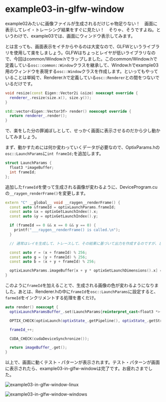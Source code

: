 # example03-in-glfw-window

example02みたいに画像ファイルが生成されるだけじゃ物足りない！　画面に表示してレイ・トレーシング結果をすぐに見たい！　そりゃ、そうですよね。というわけで、example03では、画面にウィンドウ表示してみます。

とは言っても、画面表示をイチからやるのは大変なので、GLFWというライブラリを使用して楽をしましょう。GLFWはちょっとレイヤが低いライブラリなので、今回はcommon/Window.hでラップしました。このcommon/Window.hで定義している`osc::common::Window`クラスを継承して、Window.hでexample03用のウィンドウを表現する`osc::Window`クラスを作成します。といってもやっていることは単純で、Renderer.hで定義している`osc::Renderer`との間をつないでいるだけです。

~~~c++
void resize(const Eigen::Vector2i &size) noexcept override {
  renderer_.resize(size.x(), size.y());
}

std::vector<Eigen::Vector3f> render() noexcept override {
  return renderer_.render();
}
~~~

で、楽をした分の罪滅ぼしとして、せっかく画面に表示させるのだから少し動かしてみましょう。

まず、動かすためには何か変わっていくデータが必要なので、OptixParams.hの`osc::LaunchParams`に`int frameId;`を追加します。

~~~c++
struct LaunchParams {
  float3 *imageBuffer;
  int frameId;
};
~~~

追加した`frameId`を使って生成される画像が変わるように、DeviceProgram.cuの`__raygen_renderFrame()`を変更します。

~~~c++
extern "C" __global__ void __raygen__renderFrame() {
  const auto &frameId = optixLaunchParams.frameId;
  const auto &x = optixGetLaunchIndex().x;
  const auto &y = optixGetLaunchIndex().y;

  if (frameId == 0 && x == 0 && y == 0) {
    printf("___raygen__renderFrame() is called.\n");
  }

  // 通常はレイを生成して、トレースして、その結果に基づいて出力を作成するのですが、とりあえず、テスト・パターンを生成してみます。

  const auto r = (x + frameId) % 256;
  const auto g = (y + frameId) % 256;
  const auto b = (x + y + frameId) % 256;

  optixLaunchParams.imageBuffer[x + y * optixGetLaunchDimensions().x] = float3{static_cast<float>(r) / 255, static_cast<float>(g) / 255, static_cast<float>(b) / 255};;
}
~~~

このように`frameId`を加えることで、生成される画像の色が変わるようになりました。あとは、Renderer.hの中に`frameId`を`osc::LaunchParams`に設定すると、`farmeId`をインクリメントする処理を書くだけ。

~~~c++
auto render() noexcept {
  optixLaunchParamsBuffer_.set(LaunchParams{reinterpret_cast<float3 *>(imageBuffer_.getData()), frameId_});

  OPTIX_CHECK(optixLaunch(optixState_.getPipeline(), optixState_.getStream(), optixLaunchParamsBuffer_.getData(), optixLaunchParamsBuffer_.getDataSize(), &optixState_.getShaderBindingTable(), width_, height_, 1));

  frameId_++;

  CUDA_CHECK(cudaDeviceSynchronize());

  return imageBuffer_.get();
}
~~~

以上で、画面に動くテスト・パターンが表示されます。テスト・パターンが画面に表示されたら、example03-in-glfw-windowは完了です。お疲れさまでした。

![example03-in-glfw-window-linux]()

![example03-in-glfw-window-windows]()
